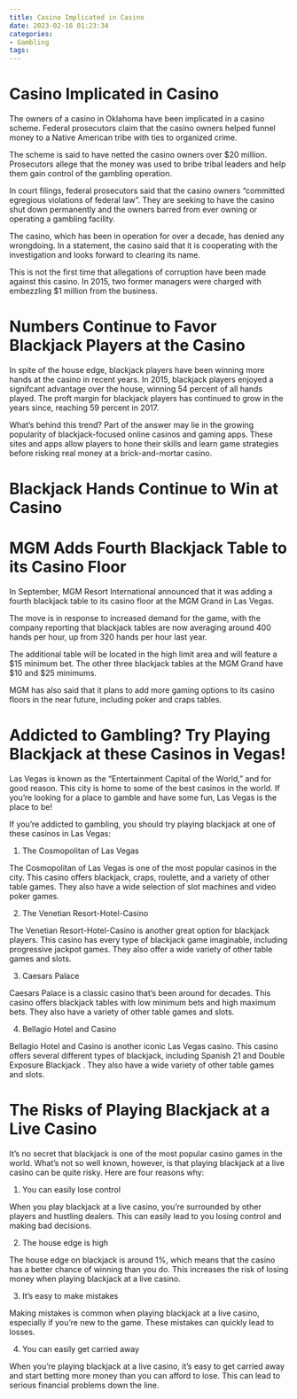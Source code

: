 ```yaml
---
title: Casino Implicated in Casino
date: 2023-02-16 01:23:34
categories:
- Gambling
tags:
---
```



#  Casino Implicated in Casino

The owners of a casino in Oklahoma have been implicated in a casino scheme. Federal prosecutors claim that the casino owners helped funnel money to a Native American tribe with ties to organized crime.

The scheme is said to have netted the casino owners over $20 million. Prosecutors allege that the money was used to bribe tribal leaders and help them gain control of the gambling operation.

In court filings, federal prosecutors said that the casino owners “committed egregious violations of federal law”. They are seeking to have the casino shut down permanently and the owners barred from ever owning or operating a gambling facility.

The casino, which has been in operation for over a decade, has denied any wrongdoing. In a statement, the casino said that it is cooperating with the investigation and looks forward to clearing its name.

This is not the first time that allegations of corruption have been made against this casino. In 2015, two former managers were charged with embezzling $1 million from the business.

#  Numbers Continue to Favor Blackjack Players at the Casino

In spite of the house edge, blackjack players have been winning more hands at the casino in recent years. In 2015, blackjack players enjoyed a signifcant advantage over the house, winning 54 percent of all hands played. The proft margin for blackjack players has continued to grow in the years since, reaching 59 percent in 2017.

What’s behind this trend? Part of the answer may lie in the growing popularity of blackjack-focused online casinos and gaming apps. These sites and apps allow players to hone their skills and learn game strategies before risking real money at a brick-and-mortar casino.

# Blackjack Hands Continue to Win at Casino

#  MGM Adds Fourth Blackjack Table to its Casino Floor

In September, MGM Resort International announced that it was adding a fourth blackjack table to its casino floor at the MGM Grand in Las Vegas.

The move is in response to increased demand for the game, with the company reporting that blackjack tables are now averaging around 400 hands per hour, up from 320 hands per hour last year.

The additional table will be located in the high limit area and will feature a $15 minimum bet. The other three blackjack tables at the MGM Grand have $10 and $25 minimums.

MGM has also said that it plans to add more gaming options to its casino floors in the near future, including poker and craps tables.

#  Addicted to Gambling? Try Playing Blackjack at these Casinos in Vegas!

Las Vegas is known as the “Entertainment Capital of the World,” and for good reason. This city is home to some of the best casinos in the world. If you’re looking for a place to gamble and have some fun, Las Vegas is the place to be!

If you’re addicted to gambling, you should try playing blackjack at one of these casinos in Las Vegas:

1. The Cosmopolitan of Las Vegas

The Cosmopolitan of Las Vegas is one of the most popular casinos in the city. This casino offers blackjack, craps, roulette, and a variety of other table games. They also have a wide selection of slot machines and video poker games.

2. The Venetian Resort-Hotel-Casino

The Venetian Resort-Hotel-Casino is another great option for blackjack players. This casino has every type of blackjack game imaginable, including progressive jackpot games. They also offer a wide variety of other table games and slots.

3. Caesars Palace

Caesars Palace is a classic casino that’s been around for decades. This casino offers blackjack tables with low minimum bets and high maximum bets. They also have a variety of other table games and slots.

4. Bellagio Hotel and Casino

Bellagio Hotel and Casino is another iconic Las Vegas casino. This casino offers several different types of blackjack, including Spanish 21 and Double Exposure Blackjack . They also have a wide variety of other table games and slots.

#  The Risks of Playing Blackjack at a Live Casino

It’s no secret that blackjack is one of the most popular casino games in the world. What’s not so well known, however, is that playing blackjack at a live casino can be quite risky. Here are four reasons why:

1. You can easily lose control

When you play blackjack at a live casino, you’re surrounded by other players and hustling dealers. This can easily lead to you losing control and making bad decisions.

2. The house edge is high

The house edge on blackjack is around 1%, which means that the casino has a better chance of winning than you do. This increases the risk of losing money when playing blackjack at a live casino.

3. It’s easy to make mistakes

Making mistakes is common when playing blackjack at a live casino, especially if you’re new to the game. These mistakes can quickly lead to losses.

4. You can easily get carried away

When you’re playing blackjack at a live casino, it’s easy to get carried away and start betting more money than you can afford to lose. This can lead to serious financial problems down the line.